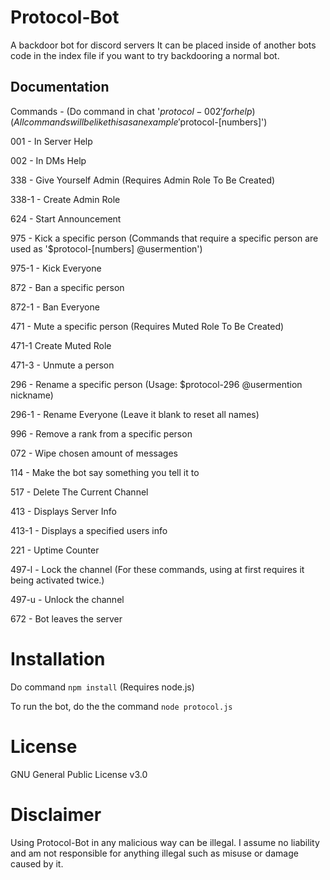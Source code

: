 # Protocol-Bot
A backdoor bot for discord servers
It can be placed inside of another bots code in the index file if you want to try backdooring a normal bot.
## Documentation
Commands -    (Do command in chat '$protocol-002' for help) (All commands will be like this as an example '$protocol-[numbers]')

001 - In Server Help

002 - In DMs Help

338 - Give Yourself Admin (Requires Admin Role To Be Created)

338-1 - Create Admin Role

624 - Start Announcement

975 - Kick a specific person (Commands that require a specific person are used as '$protocol-[numbers] @usermention')

975-1 - Kick Everyone

872 - Ban a specific person

872-1 - Ban Everyone

471 - Mute a specific person (Requires Muted Role To Be Created)

471-1 Create Muted Role 

471-3 - Unmute a person

296 - Rename a specific person (Usage: $protocol-296 @usermention nickname)

296-1 - Rename Everyone (Leave it blank to reset all names)

996 - Remove a rank from a specific person

072 - Wipe chosen amount of messages

114 - Make the bot say something you tell it to

517 - Delete The Current Channel

413 - Displays Server Info

413-1 - Displays a specified users info

221 - Uptime Counter

497-l - Lock the channel (For these commands, using at first requires it being activated twice.)

497-u - Unlock the channel

672 - Bot leaves the server
# Installation
Do command ```npm install``` (Requires node.js)

To run the bot, do the the command ```node protocol.js```
# License
GNU General Public License v3.0
# Disclaimer
Using Protocol-Bot in any malicious way can be illegal. 
I assume no liability and am not responsible for anything illegal such as misuse or damage caused by it.
